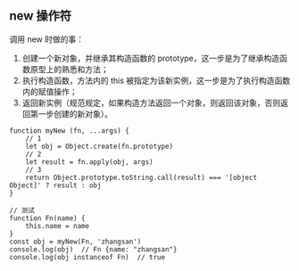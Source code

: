 ## new 操作符
调用 new 时做的事：
1. 创建一个新对象，并继承其构造函数的 prototype，这一步是为了继承构造函数原型上的熟悉和方法；
2. 执行构造函数，方法内的 this 被指定为该新实例，这一步是为了执行构造函数内的赋值操作；
3. 返回新实例（规范规定，如果构造方法返回一个对象，则返回该对象，否则返回第一步创建的新对象）。

```
function myNew (fn, ...args) {
    // 1
    let obj = Object.create(fn.prototype)
    // 2
    let result = fn.apply(obj, args)
    // 3
    return Object.prototype.toString.call(result) === '[object Object]' ? result : obj
}

// 测试
function Fn(name) {
    this.name = name
}
const obj = myNew(Fn, 'zhangsan')
console.log(obj)  // Fn {name: "zhangsan"}
console.log(obj instanceof Fn)  // true
```